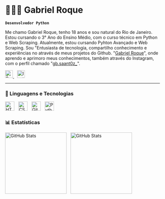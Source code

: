 # 👩🏻‍💻 Gabriel Roque

**`Desenvolvedor Python`**

Me chamo Gabriel Roque, tenho 18 anos e sou natural do Rio de Janeiro. Estou cursando o 3° Ano do Ensino Médio, com o curso técnico em Python e Web Scraping. Atualmente, estou cursando Pyhton Avançado e Web Scraping. Sou "Entusiasta de tecnologia, compartilho conhecimento e experiências no através de meus projetos do Github. "[Gabriel Roque](https://github.com/gbanjo777)", onde aprendo e aprimoro meus conhecimentos, também através do Instagram, com o perfil chamado "[gb.saant0z_](https://www.instagram.com/gb.saant0z_/)".

<p align="left">
  <a href="https://github.com/gbanjo777">
    <img 
      alt="Seguidores" 
      title="Me siga no GitHub"
      src="https://custom-icon-badges.demolab.com/github/followers/gbanjo777?color=236ad3&labelColor=1155ba&style=for-the-badge&logo=github&label=Seguidores&logoColor=white" 
      height="25"
    />
  </a>

  <a href="https://www.instagram.com/gb.saant0z_" target="_blank" style="margin-left: 10px;">
    <img 
      alt="Instagram"
      title="Me siga no Instagram"
      src="https://upload.wikimedia.org/wikipedia/commons/a/a5/Instagram_icon.png" 
      height="25"
    />
  </a>
</p>


---

### 🤖 Linguagens e Tecnologias

<img 
    align="left" 
    alt="HTML"
    title="HTML" 
    width="30px" 
    style="padding-right: 10px;" 
    src="https://cdn.jsdelivr.net/gh/devicons/devicon@latest/icons/html5/html5-original.svg" 
/>
<img 
    align="left" 
    alt="CSS" 
    title="CSS"
    width="30px" 
    style="padding-right: 10px;" 
    src="https://cdn.jsdelivr.net/gh/devicons/devicon@latest/icons/css3/css3-original.svg"   
/>
<img 
    align="left" 
    alt="Git" 
    title="Git"
    width="30px" 
    style="padding-right: 10px;" 
    src="https://cdn.jsdelivr.net/gh/devicons/devicon@latest/icons/git/git-original.svg" 
/>
<img 
    align="left" 
    alt="Python" 
    title="Python"
    width="30px" 
    style="padding-right: 10px;" 
    src="https://cdn.jsdelivr.net/gh/devicons/devicon@latest/icons/python/python-original.svg" 
/>

<br/>
<br/>

### 📊 Estatísticas

<p>
  <img 
    align="left" 
    alt="GitHub Stats" 
    height="200" 
    style="padding-right: 10px;" 
    src="https://github-readme-stats.vercel.app/api?username=gbanjo777&show_icons=true&theme=tokyonight&include_all_commits=true&locale=pt-br" 
  />

<img 
      align="left" 
      alt="GitHub Stats" 
      height="200" 
      src="https://github-readme-stats.vercel.app/api/top-langs/?username=gbanjo777&theme=tokyonight&layout=compact&custom_title=Tecnologias&langs_count=9" 
  />

</p>
